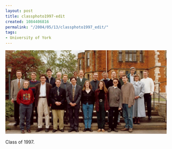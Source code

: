 ```yaml
---
layout: post
title: classphoto1997-edit
created: 1084406816
permalink: "/2004/05/13/classphoto1997_edit/"
tags:
- University of York
---
```


<img src="/image/images/classphoto1997-edit-639.jpg"/>

Class of 1997.
